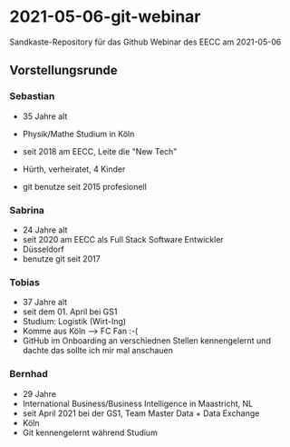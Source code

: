 # 2021-05-06-git-webinar
Sandkaste-Repository für das Github Webinar des EECC am 2021-05-06

## Vorstellungsrunde

### Sebastian

- 35 Jahre alt
- Physik/Mathe Studium in Köln
- seit 2018 am EECC, Leite die "New Tech"
- Hürth, verheiratet, 4 Kinder

- git benutze seit 2015 profesionell

### Sabrina

- 24 Jahre alt
- seit 2020 am EECC als Full Stack Software Entwickler 
- Düsseldorf
- benutze git seit 2017

### Tobias

- 37 Jahre alt
- seit dem 01. April bei GS1
- Studium: Logistik (Wirt-Ing)
- Komme aus Köln --> FC Fan :-(
- GitHub im Onboarding an verschiednen Stellen kennengelernt und dachte das sollte ich mir mal anschauen

### Bernhad 

- 29 Jahre 
- International Business/Business Intelligence in Maastricht, NL
- seit April 2021 bei der GS1, Team Master Data + Data Exchange
- Köln
- Git kennengelernt während Studium


